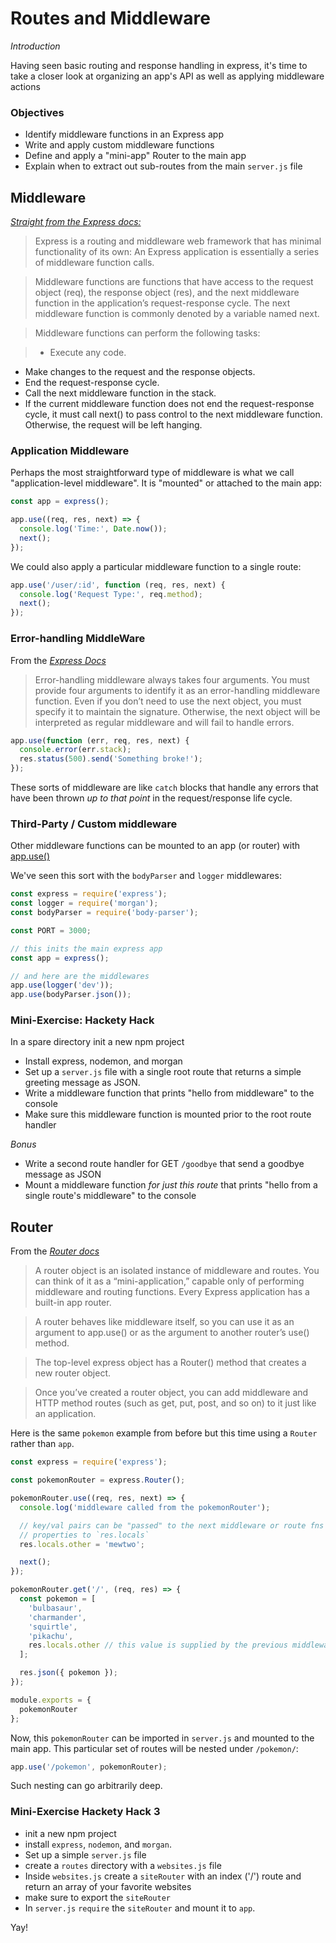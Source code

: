 # Routes and Middleware

_Introduction_

Having seen basic routing and response handling in express, it's time to take a closer look at organizing an app's API as well as applying middleware actions

### Objectives
- Identify middleware functions in an Express app
- Write and apply custom middleware functions
- Define and apply a "mini-app" Router to the main app
- Explain when to extract out sub-routes from the main `server.js` file

## Middleware

_[Straight from the Express docs:](https://expressjs.com/en/guide/using-middleware.html)_

> Express is a routing and middleware web framework that has minimal functionality of its own: An Express application is essentially a series of middleware function calls.

> Middleware functions are functions that have access to the request object (req), the response object (res), and the next middleware function in the application’s request-response cycle. The next middleware function is commonly denoted by a variable named next.

> Middleware functions can perform the following tasks:

> - Execute any code.
- Make changes to the request and the response objects.
- End the request-response cycle.
- Call the next middleware function in the stack.
- If the current middleware function does not end the request-response cycle, it must call next() to pass control to the next middleware function. Otherwise, the request will be left hanging.

### Application Middleware

Perhaps the most straightforward type of middleware is what we call "application-level middleware".  It is "mounted" or attached to the main app:

```js
const app = express();

app.use((req, res, next) => {
  console.log('Time:', Date.now());
  next();
});
```

We could also apply a particular middleware function to a single route:

```js
app.use('/user/:id', function (req, res, next) {
  console.log('Request Type:', req.method);
  next();
});
```

### Error-handling MiddleWare

From the _[Express Docs](https://expressjs.com/en/guide/using-middleware.html#middleware.error-handling)_

> Error-handling middleware always takes four arguments. You must provide four arguments to identify it as an error-handling middleware function. Even if you don’t need to use the next object, you must specify it to maintain the signature. Otherwise, the next object will be interpreted as regular middleware and will fail to handle errors.

```js
app.use(function (err, req, res, next) {
  console.error(err.stack);
  res.status(500).send('Something broke!');
});
```

These sorts of middleware are like `catch` blocks that handle any errors that have been thrown _up to that point_ in the request/response life cycle.

### Third-Party / Custom middleware
Other middleware functions can be mounted to an app (or router) with [app.use()](https://github.com/Axylos/adventcode2018)

We've seen this sort with the `bodyParser` and `logger` middlewares:

```js
const express = require('express');
const logger = require('morgan');
const bodyParser = require('body-parser');

const PORT = 3000;

// this inits the main express app
const app = express();

// and here are the middlewares
app.use(logger('dev'));
app.use(bodyParser.json());
```

### Mini-Exercise: Hackety Hack

In a spare directory init a new npm project
- Install express, nodemon, and morgan
- Set up a `server.js` file with a single root route that returns a simple greeting message as JSON.
- Write a middleware function that prints "hello from middleware" to the console
- Make sure this middleware function is mounted prior to the root route handler

*Bonus*
- Write a second route handler for GET `/goodbye` that send a goodbye message as JSON
- Mount a middleware function _for just this route_ that prints "hello from a single route's middleware" to the console

## Router

From the _[Router docs](https://expressjs.com/en/4x/api.html#router)_
> A router object is an isolated instance of middleware and routes. You can think of it as a “mini-application,” capable only of performing middleware and routing functions. Every Express application has a built-in app router.

> A router behaves like middleware itself, so you can use it as an argument to app.use() or as the argument to another router’s use() method.

> The top-level express object has a Router() method that creates a new router object.

> Once you’ve created a router object, you can add middleware and HTTP method routes (such as get, put, post, and so on) to it just like an application.


Here is the same `pokemon` example from before but this time using a `Router` rather than `app`.

```js
const express = require('express');

const pokemonRouter = express.Router();

pokemonRouter.use((req, res, next) => {
  console.log('middleware called from the pokemonRouter');

  // key/val pairs can be "passed" to the next middleware or route fns by attaching
  // properties to `res.locals`
  res.locals.other = 'mewtwo';

  next();
});

pokemonRouter.get('/', (req, res) => {
  const pokemon = [
    'bulbasaur',
    'charmander',
    'squirtle',
    'pikachu',
    res.locals.other // this value is supplied by the previous middleware function
  ];

  res.json({ pokemon });
});

module.exports = {
  pokemonRouter
};
```

Now, this `pokemonRouter` can be imported in `server.js` and mounted to the main app.  This particular set of routes will be nested under `/pokemon/`:

```js
app.use('/pokemon', pokemonRouter);
```

Such nesting can go arbitrarily deep.

### Mini-Exercise Hackety Hack 3
- init a new npm project
- install `express`, `nodemon`, and `morgan`.
- Set up a simple `server.js` file
- create a `routes` directory with a `websites.js` file
- Inside `websites.js` create a `siteRouter` with an index ('/') route and return an array of your favorite websites
- make sure to export the `siteRouter`
- In `server.js` `require` the `siteRouter` and mount it to `app`.

Yay!
